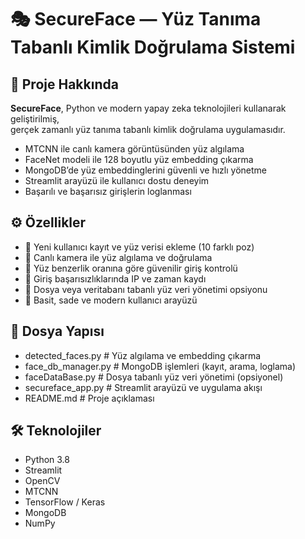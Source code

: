 # 🎭 SecureFace — Yüz Tanıma Tabanlı Kimlik Doğrulama Sistemi

## 📌 Proje Hakkında

**SecureFace**, Python ve modern yapay zeka teknolojileri kullanarak geliştirilmiş,  
gerçek zamanlı yüz tanıma tabanlı kimlik doğrulama uygulamasıdır.  

- MTCNN ile canlı kamera görüntüsünden yüz algılama  
- FaceNet modeli ile 128 boyutlu yüz embedding çıkarma  
- MongoDB’de yüz embeddinglerini güvenli ve hızlı yönetme  
- Streamlit arayüzü ile kullanıcı dostu deneyim  
- Başarılı ve başarısız girişlerin loglanması  

## ⚙️ Özellikler

- 🔹 Yeni kullanıcı kayıt ve yüz verisi ekleme (10 farklı poz)  
- 🔹 Canlı kamera ile yüz algılama ve doğrulama  
- 🔹 Yüz benzerlik oranına göre güvenilir giriş kontrolü  
- 🔹 Giriş başarısızlıklarında IP ve zaman kaydı  
- 🔹 Dosya veya veritabanı tabanlı yüz veri yönetimi opsiyonu  
- 🔹 Basit, sade ve modern kullanıcı arayüzü  

## 📁 Dosya Yapısı

- detected_faces.py       # Yüz algılama ve embedding çıkarma
- face_db_manager.py      # MongoDB işlemleri (kayıt, arama, loglama)
- faceDataBase.py         # Dosya tabanlı yüz veri yönetimi (opsiyonel)
- secureface_app.py       # Streamlit arayüzü ve uygulama akışı
- README.md               # Proje açıklaması

## 🛠 Teknolojiler

- Python 3.8
- Streamlit
- OpenCV
- MTCNN
- TensorFlow / Keras
- MongoDB
- NumPy


